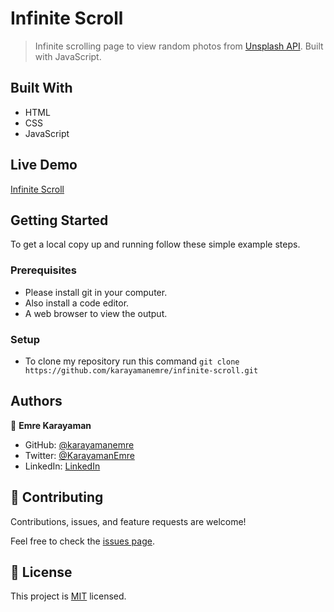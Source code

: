 # Infinite Scroll

> Infinite scrolling page to view random photos from [Unsplash API](https://unsplash.com/developers). Built with JavaScript.

## Built With

- HTML
- CSS
- JavaScript

## Live Demo

[Infinite Scroll](https://karayamanemre.github.io/infinite-scroll/)

## Getting Started

To get a local copy up and running follow these simple example steps.

### Prerequisites

- Please install git in your computer.
- Also install a code editor.
- A web browser to view the output.

### Setup

- To clone my repository run this command `git clone https://github.com/karayamanemre/infinite-scroll.git`

## Authors

👤 **Emre Karayaman**

- GitHub: [@karayamanemre](https://github.com/karayamanemre)
- Twitter: [@KarayamanEmre](https://twitter.com/KarayamanEmre)
- LinkedIn: [LinkedIn](https://www.linkedin.com/in/emre-karayaman-a7b45b243/)

## 🤝 Contributing

Contributions, issues, and feature requests are welcome!

Feel free to check the [issues page](../../issues/).

## 📝 License

This project is [MIT](./LICENSE) licensed.
